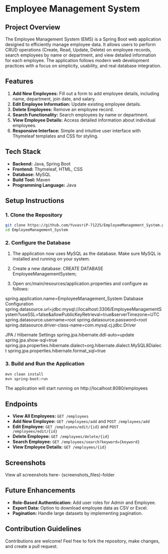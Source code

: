 # Employee Management System

## Project Overview
The Employee Management System (EMS) is a Spring Boot web application designed to efficiently manage employee data. It allows users to perform CRUD operations (Create, Read, Update, Delete) on employee records, search employees by name or department, and view detailed information for each employee. The application follows modern web development practices with a focus on simplicity, usability, and real database integration.

## Features
1. **Add New Employees:** Fill out a form to add employee details, including name, department, join date, and salary.
2. **Edit Employee Information:** Update existing employee details.
3. **Delete Employees:** Remove an employee record.
4. **Search Functionality:** Search employees by name or department.
5. **View Employee Details:** Access detailed information about individual employees.
6. **Responsive Interface:** Simple and intuitive user interface with Thymeleaf templates and CSS for styling.

## Tech Stack
- **Backend:** Java, Spring Boot
- **Frontend:** Thymeleaf, HTML, CSS
- **Database:** MySQL
- **Build Tool:** Maven
- **Programming Language:** Java

## Setup Instructions

### 1. Clone the Repository
```bash
git clone https://github.com/YuvasriP-71225/EmployeeManagement_System.git
cd EmployeeManagement_System
```

### 2. Configure the Database
1. The application now uses MySQL as the database. Make sure MySQL is installed and running on your system.

2. Create a new database:
CREATE DATABASE EmployeeManagementSystem;

3. Open src/main/resources/application.properties and configure as follows:

  spring.application.name=EmployeeManagement_System
    Database Configuration
  spring.datasource.url=jdbc:mysql://localhost:3306/EmployeeManagementSystem?useSSL=false&allowPublicKeyRetrieval=true&serverTimezone=UTC
  spring.datasource.username=root
  spring.datasource.password=root
  spring.datasource.driver-class-name=com.mysql.cj.jdbc.Driver

   JPA / Hibernate Settings
  spring.jpa.hibernate.ddl-auto=update
  spring.jpa.show-sql=true
  spring.jpa.properties.hibernate.dialect=org.hibernate.dialect.MySQL8Dialect
  spring.jpa.properties.hibernate.format_sql=true

### 3. Build and Run the Application
```bash
mvn clean install
mvn spring-boot:run
```
The application will start running on http://localhost:8080/employees

## Endpoints
- **View All Employees:** `GET /employees`
- **Add New Employee:** `GET /employees/add` and `POST /employees/add`
- **Edit Employee:** `GET /employees/edit/{id}` and `POST /employees/edit/{id}`
- **Delete Employee:** `GET /employees/delete/{id}`
- **Search Employee:** `GET /employees/search?keyword={keyword}`
- **View Employee Details:** `GET /employees/{id}`
## Screenshots
View all screenshots here- (screenshots_files)-folder

## Future Enhancements
- **Role-Based Authentication:** Add user roles for Admin and Employee.
- **Export Data:** Option to download employee data as CSV or Excel.
- **Pagination:** Handle large datasets by implementing pagination.

## Contribution Guidelines
Contributions are welcome! Feel free to fork the repository, make changes, and create a pull request.
